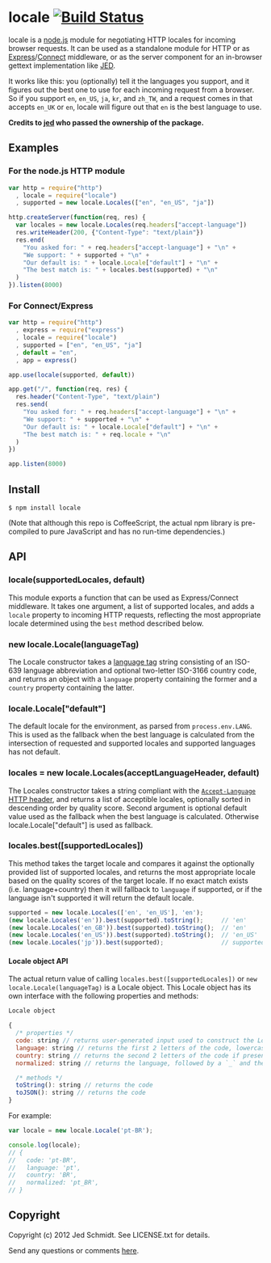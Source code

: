 locale [![Build Status](https://travis-ci.org/florrain/locale.svg?branch=master)](https://travis-ci.org/florrain/locale)
======

locale is a [node.js][node] module for negotiating HTTP locales for incoming browser requests. It can be used as a standalone module for HTTP or as [Express][express]/[Connect][connect] middleware, or as the server component for an in-browser gettext implementation like [JED][JED].

It works like this: you (optionally) tell it the languages you support, and it figures out the best one to use for each incoming request from a browser. So if you support `en`, `en_US`, `ja`, `kr`, and `zh_TW`, and a request comes in that accepts `en_UK` or `en`, locale will figure out that `en` is the best language to use.

**Credits to [jed](https://github.com/jed) who passed the ownership of the package.**

Examples
--------

### For the node.js HTTP module
```javascript
var http = require("http")
  , locale = require("locale")
  , supported = new locale.Locales(["en", "en_US", "ja"])

http.createServer(function(req, res) {
  var locales = new locale.Locales(req.headers["accept-language"])
  res.writeHeader(200, {"Content-Type": "text/plain"})
  res.end(
    "You asked for: " + req.headers["accept-language"] + "\n" +
    "We support: " + supported + "\n" +
    "Our default is: " + locale.Locale["default"] + "\n" +
    "The best match is: " + locales.best(supported) + "\n"
  )
}).listen(8000)
```

### For Connect/Express
```javascript
var http = require("http")
  , express = require("express")
  , locale = require("locale")
  , supported = ["en", "en_US", "ja"]
  , default = "en",
  , app = express()

app.use(locale(supported, default))

app.get("/", function(req, res) {
  res.header("Content-Type", "text/plain")
  res.send(
    "You asked for: " + req.headers["accept-language"] + "\n" +
    "We support: " + supported + "\n" +
    "Our default is: " + locale.Locale["default"] + "\n" +
    "The best match is: " + req.locale + "\n"
  )
})

app.listen(8000)
```

Install
-------

    $ npm install locale

(Note that although this repo is CoffeeScript, the actual npm library is pre-compiled to pure JavaScript and has no run-time dependencies.)

API
---

### locale(supportedLocales, default)

This module exports a function that can be used as Express/Connect middleware. It takes one argument, a list of supported locales, and adds a `locale` property to incoming HTTP requests, reflecting the most appropriate locale determined using the `best` method described below.

### new locale.Locale(languageTag)

The Locale constructor takes a [language tag][langtag] string consisting of an ISO-639 language abbreviation and optional two-letter ISO-3166 country code, and returns an object with a `language` property containing the former and a `country` property containing the latter.

### locale.Locale["default"]

The default locale for the environment, as parsed from `process.env.LANG`. This is used as the fallback when the best language is calculated from the intersection of requested and supported locales and supported languages has not default.

### locales = new locale.Locales(acceptLanguageHeader, default)

The Locales constructor takes a string compliant with the [`Accept-Language` HTTP header][header], and returns a list of acceptible locales, optionally sorted in descending order by quality score. Second argument is optional default value used as the fallback when the best language is calculated. Otherwise locale.Locale["default"] is used as fallback.

### locales.best([supportedLocales])

This method takes the target locale and compares it against the optionally provided list of supported locales, and returns the most appropriate locale based on the quality scores of the target locale.  If no exact match exists (i.e. language+country) then it will fallback to `language` if supported, or if the language isn't supported it will return the default locale.

```js
supported = new locale.Locales(['en', 'en_US'], 'en');
(new locale.Locales('en')).best(supported).toString();     // 'en'
(new locale.Locales('en_GB')).best(supported).toString();  // 'en'
(new locale.Locales('en_US')).best(supported).toString();  // 'en_US'
(new locale.Locales('jp')).best(supported);                // supported.default || locale.Locale["default"]
```

#### Locale object API

The actual return value of calling `locales.best([supportedLocales])` or `new locale.Locale(languageTag)` is a Locale object. This Locale object has its own interface with the following properties and methods:

```js
Locale object

{
  /* properties */
  code: string // returns user-generated input used to construct the Locale. Eg, `en-US`
  language: string // returns the first 2 letters of the code, lowercased
  country: string // returns the second 2 letters of the code if present, uppercased. Returns `undefined` otherwise
  normalized: string // returns the language, followed by a `_` and the country, if the country is present

  /* methods */
  toString(): string // returns the code
  toJSON(): string // returns the code
}
```

For example:

```javascript
var locale = new locale.Locale('pt-BR');

console.log(locale);
// {
//   code: 'pt-BR',
//   language: 'pt',
//   country: 'BR',
//   normalized: 'pt_BR',
// }
```

Copyright
---------

Copyright (c) 2012 Jed Schmidt. See LICENSE.txt for details.

Send any questions or comments [here](http://twitter.com/jedschmidt).

[node]: http://nodejs.org
[express]: http://expressjs.com
[JED]: http://slexaxton.github.com/Jed
[connect]: http://senchalabs.github.com/connect
[langtag]: http://www.w3.org/Protocols/rfc2616/rfc2616-sec3.html#sec3.10
[header]: http://www.w3.org/Protocols/rfc2616/rfc2616-sec14.html#sec14.4
